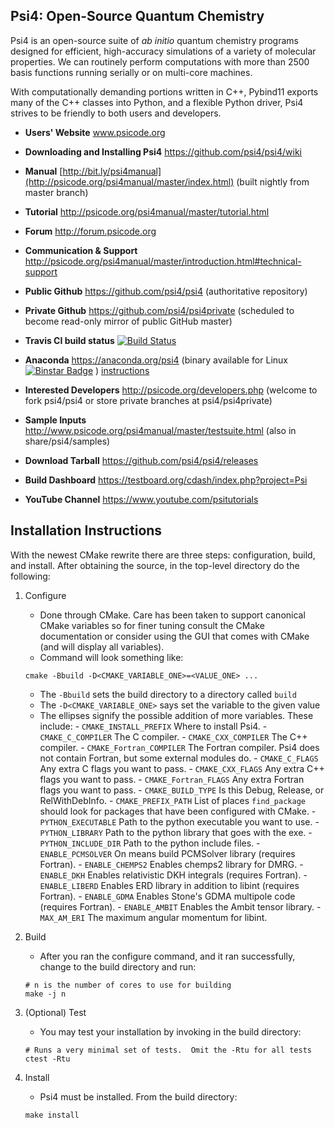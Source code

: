 Psi4: Open-Source Quantum Chemistry
-----------------------------------

Psi4 is an open-source suite of *ab initio* quantum chemistry programs
designed for efficient, high-accuracy simulations of a variety of
molecular properties. We can routinely perform computations with more
than 2500 basis functions running serially or on multi-core machines.

With computationally demanding portions written in C++, Pybind11 exports
many of the C++ classes into Python, and a flexible Python driver, Psi4
strives to be friendly to both users and developers.

* **Users' Website**  www.psicode.org

* **Downloading and Installing Psi4** https://github.com/psi4/psi4/wiki

* **Manual**  [http://bit.ly/psi4manual](http://psicode.org/psi4manual/master/index.html) (built nightly from master branch)

* **Tutorial** http://psicode.org/psi4manual/master/tutorial.html

* **Forum** http://forum.psicode.org

* **Communication & Support** http://psicode.org/psi4manual/master/introduction.html#technical-support

* **Public Github**  https://github.com/psi4/psi4 (authoritative repository)

* **Private Github**  https://github.com/psi4/psi4private (scheduled to become read-only mirror of public GitHub master)

* **Travis CI build status** [![Build Status](https://travis-ci.org/psi4/psi4.svg?branch=master)](https://travis-ci.org/psi4/psi4)

* **Anaconda**  https://anaconda.org/psi4 (binary available for Linux [![Binstar Badge](https://anaconda.org/psi4/psi4/badges/downloads.svg)](https://anaconda.org/psi4/psi4) ) [instructions](http://psicode.org/psi4manual/master/conda.html#quick-installation)

* **Interested Developers**  http://psicode.org/developers.php (welcome to fork psi4/psi4 or store private branches at psi4/psi4private)

* **Sample Inputs**  http://www.psicode.org/psi4manual/master/testsuite.html (also in share/psi4/samples)

* **Download Tarball** https://github.com/psi4/psi4/releases 

* **Build Dashboard** https://testboard.org/cdash/index.php?project=Psi

* **YouTube Channel** https://www.youtube.com/psitutorials

Installation Instructions
-------------------------

With the newest CMake rewrite there are three steps: configuration, build, and install.  After obtaining the source, in the top-level directory do the following:

1. Configure
   - Done through CMake.  Care has been taken to support canonical CMake variables so for finer tuning consult the CMake documentation or consider using the GUI that comes with CMake (and will display all variables).
   - Command will look something like:
   ~~~{.sh}
   cmake -Bbuild -D<CMAKE_VARIABLE_ONE>=<VALUE_ONE> ...
   ~~~
      - The `-Bbuild` sets the build directory to a directory called `build`
      - The `-D<CMAKE_VARIABLE_ONE>` says set the variable to the given value
      - The ellipses signify the possible addition of more variables. These include:
       - `CMAKE_INSTALL_PREFIX` Where to install Psi4.
       - `CMAKE_C_COMPILER` The C compiler.
       - `CMAKE_CXX_COMPILER` The C++ compiler.
       - `CMAKE_Fortran_COMPILER` The Fortran compiler. Psi4 does not contain Fortran, but some external modules do.
       - `CMAKE_C_FLAGS` Any extra C flags you want to pass.
       - `CMAKE_CXX_FLAGS` Any extra C++ flags you want to pass.
       - `CMAKE_Fortran_FLAGS` Any extra Fortran flags you want to pass.
       - `CMAKE_BUILD_TYPE` Is this Debug, Release, or RelWithDebInfo.
       - `CMAKE_PREFIX_PATH` List of places `find_package` should look for packages that have been configured with CMake.
       - `PYTHON_EXECUTABLE` Path to the python executable you want to use.
       - `PYTHON_LIBRARY` Path to the python library that goes with the exe.
       - `PYTHON_INCLUDE_DIR` Path to the python include files.
       - `ENABLE_PCMSOLVER` On means build PCMSolver library (requires Fortran).
       - `ENABLE_CHEMPS2`   Enables chemps2 library for DMRG.
       - `ENABLE_DKH` Enables relativistic DKH integrals (requires Fortran).
       - `ENABLE_LIBERD` Enables ERD library in addition to libint (requires Fortran).
       - `ENABLE_GDMA` Enables Stone's GDMA multipole code (requires Fortran).
       - `ENABLE_AMBIT` Enables the Ambit tensor library.
       - `MAX_AM_ERI` The maximum angular momentum for libint.

2.  Build
    - After you ran the configure command, and it ran successfully, change to the build directory and run:
    ~~~{.sh}
    # n is the number of cores to use for building
    make -j n
    ~~~

3. (Optional) Test
    - You may test your installation by invoking in the build directory:
    ~~~{.sh}
    # Runs a very minimal set of tests.  Omit the -Rtu for all tests
    ctest -Rtu
    ~~~

4.  Install
    - Psi4 must be installed.  From the build directory:
    ~~~{.sh}
    make install
    ~~~
